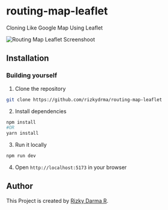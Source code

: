 # routing-map-leaflet

Cloning Like Google Map Using Leaflet

![Routing Map Leaflet Screenshoot](https://res.cloudinary.com/de3n7a1r0/image/upload/v1689434939/routing-map_eoyif7.png)

## Installation

### Building yourself

1. Clone the repository

```sh
git clone https://github.com/rizkydrma/routing-map-leaflet
```

2. Install dependencies

```sh
npm install
#OR
yarn install
```

3. Run it locally

```sh
npm run dev
```

4. Open `http://localhost:5173` in your browser

## Author

This Project is created by <a href="https://rizkydarma.com">Rizky Darma R</a>.
